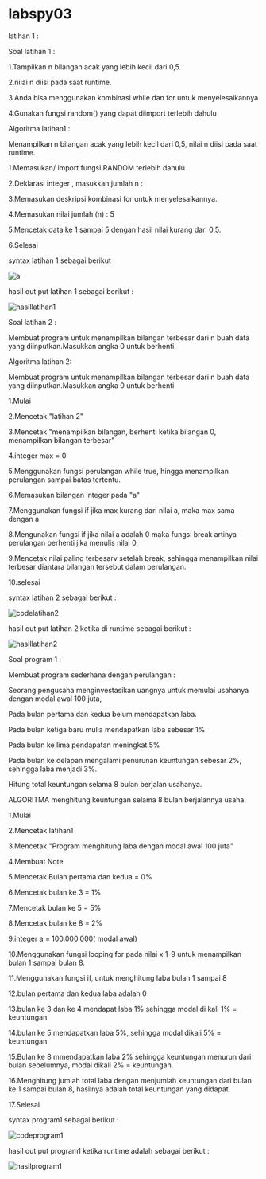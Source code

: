 # labspy03

latihan 1 :

Soal latihan 1 :

1.Tampilkan n bilangan acak yang lebih kecil dari 0,5.

2.nilai n diisi pada saat runtime.

3.Anda bisa menggunakan kombinasi while dan for untuk menyelesaikannya

4.Gunakan fungsi random() yang dapat diimport terlebih dahulu

Algoritma latihan1 :

Menampilkan n bilangan acak yang lebih kecil dari 0,5, nilai n diisi 
pada saat runtime.

1.Memasukan/ import fungsi RANDOM terlebih dahulu

2.Deklarasi integer , masukkan jumlah n :

3.Memasukan deskripsi kombinasi for untuk menyelesaikannya.

4.Memasukan nilai jumlah (n) : 5

5.Mencetak data ke 1 sampai 5 dengan hasil nilai kurang dari 0,5.

6.Selesai

syntax latihan 1 sebagai berikut :

![a](https://user-images.githubusercontent.com/45659243/53075164-125f3b00-351f-11e9-8615-660c6f5bd96a.png)

hasil out put latihan 1 sebagai berikut :

![hasillatihan1](https://user-images.githubusercontent.com/45659243/53075308-6c600080-351f-11e9-8c42-aa28f4d203ca.png)



Soal latihan 2 :

Membuat program untuk menampilkan bilangan terbesar dari n buah data 
yang diinputkan.Masukkan angka 0 untuk berhenti.

Algoritma latihan 2:

Membuat program untuk menampilkan bilangan terbesar dari n buah data 
yang diinputkan.Masukkan angka 0 untuk berhenti

1.Mulai

2.Mencetak "latihan 2"

3.Mencetak "menampilkan bilangan, berhenti ketika bilangan 0, 
menampilkan bilangan terbesar"

4.integer max = 0 

5.Menggunakan fungsi perulangan while true, hingga menampilkan 
perulangan sampai batas tertentu. 

6.Memasukan bilangan integer pada "a"

7.Menggunakan fungsi if jika max kurang dari nilai a, maka max sama 
dengan a 

8.Mengunakan fungsi if jika nilai a adalah 0 maka fungsi break artinya 
perulangan berhenti jika menulis nilai 0.

9.Mencetak nilai paling terbesarv setelah break, sehingga menampilkan 
nilai terbesar diantara bilangan tersebut dalam perulangan.

10.selesai

syntax latihan 2 sebagai berikut :

![codelatihan2](https://user-images.githubusercontent.com/45659243/53075201-2b67ec00-351f-11e9-9b63-a89e49cdd5f5.png)

hasil out put latihan 2 ketika di runtime sebagai berikut :

![hasillatihan2](https://user-images.githubusercontent.com/45659243/53075209-2f940980-351f-11e9-8962-bbf8b2965c5a.png)



Soal program 1 :

Membuat program sederhana dengan perulangan :

Seorang pengusaha menginvestasikan uangnya untuk memulai usahanya dengan 
modal awal 100 juta,

Pada bulan pertama dan kedua belum mendapatkan laba.

Pada bulan ketiga baru mulia mendapatkan laba sebesar 1% 

Pada bulan ke lima  pendapatan meningkat 5%

Pada bulan ke delapan mengalami penurunan keuntungan sebesar 2%, 
sehingga laba menjadi 3%.

Hitung total keuntungan selama 8 bulan berjalan usahanya.

ALGORITMA menghitung keuntungan selama 8 bulan berjalannya usaha.

1.Mulai

2.Mencetak latihan1

3.Mencetak "Program menghitung laba dengan modal awal 100 juta"

4.Membuat Note 

5.Mencetak Bulan pertama dan kedua = 0%

6.Mencetak bulan ke 3 = 1%

7.Mencetak bulan ke 5 = 5%

8.Mencetak bulan ke 8 = 2%

9.integer a = 100.000.000( modal awal)

10.Menggunakan fungsi looping for pada nilai x 1-9 untuk menampilkan bulan 1 sampai 
bulan 8.

11.Menggunakan fungsi if, untuk menghitung laba bulan 1 sampai 8

12.bulan pertama dan kedua laba adalah 0

13.bulan ke 3 dan ke 4 mendapat laba 1% sehingga modal di kali 1% = keuntungan

14.bulan ke 5 mendapatkan laba 5%, sehingga modal dikali 5% = keuntungan 

15.Bulan ke 8 mmendapatkan laba 2% sehingga keuntungan menurun dari bulan sebelumnya, 
modal dikali 2% = keuntungan.

16.Menghitung jumlah total laba dengan menjumlah keuntungan dari bulan ke 1 sampai 
bulan 8, hasilnya adalah total keuntungan yang didapat.

17.Selesai

syntax program1 sebagai berikut :

![codeprogram1](https://user-images.githubusercontent.com/45659243/53075229-3e7abc00-351f-11e9-9471-d778e52fd882.png)

hasil out put program1 ketika runtime adalah sebagai berikut :

![hasilprogram1](https://user-images.githubusercontent.com/45659243/53075185-1f7c2a00-351f-11e9-9b6a-86990ee6e51a.png)








 
